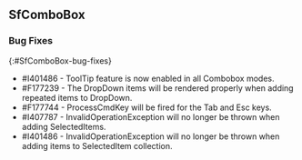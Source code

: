 ## SfComboBox

### Bug Fixes
{:#SfComboBox-bug-fixes}

* \#I401486 - ToolTip feature is now enabled in all Combobox modes. 
* \#F177239 - The DropDown items will be rendered properly when adding repeated items to DropDown.
* \#F177744 - ProcessCmdKey will be fired for the Tab and Esc keys.
* \#I407787 - InvalidOperationException will no longer be thrown when adding SelectedItems.
* \#I401486 - InvalidOperationException will no longer be thrown when adding items to SelectedItem collection.